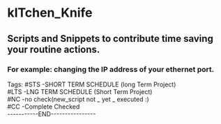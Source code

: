 # kITchen_Knife


## Scripts and Snippets to contribute time saving your routine actions. 
### For example: changing the IP address of your ethernet port.
Tags: 
#STS  -SHORT TERM SCHEDULE    (long Term Project) <br>
#LTS  -LNG TERM SCHEDULE      (Short Term Project) <br>
#NC   -no check(new_script  not _ yet _ executed :) <br>
#CC   -Complete Checked <br>
-----------END----------------
